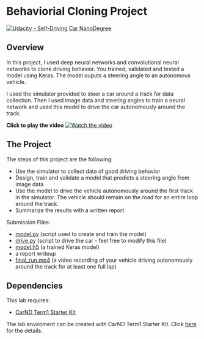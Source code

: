 # Behaviorial Cloning Project

[![Udacity - Self-Driving Car NanoDegree](https://s3.amazonaws.com/udacity-sdc/github/shield-carnd.svg)](http://www.udacity.com/drive)

Overview
---
In this project, I used deep neural networks and convolutional neural networks to clone driving behavior. You trained, validated and tested a model using Keras. The model ouputs a steering angle to an autonomous vehicle.

I used the simulator provided to steer a car around a track for data collection. Then I used image data and steering angles to train a neural network and used this model to drive the car autonomously around the track.

**Click to play the video**
[![Watch the video](https://i.stack.imgur.com/LT3WE.png)](https://youtu.be/v9WoQInQ8eg) 

The Project
---
The steps of this project are the following:
* Use the simulator to collect data of good driving behavior 
* Design, train and validate a model that predicts a steering angle from image data
* Use the model to drive the vehicle autonomously around the first track in the simulator. The vehicle should remain on the road for an entire loop around the track.
* Summarize the results with a written report

Submission Files: 
* [model.py](./model.py) (script used to create and train the model)
* [drive.py](./drive.py) (script to drive the car - feel free to modify this file)
* [model.h5](./model.h5) (a trained Keras model)
* a report writeup
* [final_run.mp4](./final_run.mp4) (a video recording of your vehicle driving autonomously around the track for at least one full lap)


Dependencies
---
This lab requires:

* [CarND Term1 Starter Kit](https://github.com/udacity/CarND-Term1-Starter-Kit)

The lab enviroment can be created with CarND Term1 Starter Kit. Click [here](https://github.com/udacity/CarND-Term1-Starter-Kit/blob/master/README.md) for the details.

